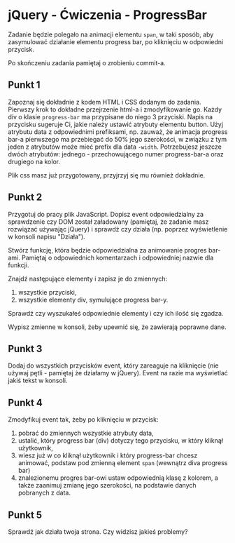 # jQuery - Ćwiczenia - ProgressBar

Zadanie będzie polegało na animacji elementu ```span```, w taki sposób, aby zasymulować działanie elementu progress bar, po kliknięciu w odpowiedni przycisk.

Po skończeniu zadania pamiętaj o zrobieniu commit-a.

## Punkt 1
Zapoznaj się dokładnie z kodem HTML i CSS dodanym do zadania. Pierwszy krok to dokładne przejrzenie html-a i zmodyfikowanie go.
Każdy div o klasie ```progress-bar``` ma przypisane do niego 3 przyciski.
Napis na przycisku sugeruje Ci, jakie należy ustawić atrybuty elementu button. Użyj atrybutu data z odpowiednimi
prefiksami, np. zauważ, że animacja progress bar-a pierwszego ma przebiegać do 50% jego szerokości, w związku z tym jeden z atrybutów może mieć prefix dla data ```-width```. Potrzebujesz jeszcze dwóch atrybutów: jednego - przechowującego numer progress-bar-a oraz drugiego na kolor.

Plik css masz już przygotowany, przyjrzyj się mu również dokładnie.

## Punkt 2
Przygotuj do pracy plik JavaScript. Dopisz event odpowiedzialny za sprawdzenie czy DOM został załadowany (pamiętaj, że zadanie masz rozwiązać używając jQuery) i sprawdź czy działa (np. poprzez wyświetlenie w konsoli napisu "Działa").

Stwórz funkcję, która będzie odpowiedzialna za animowanie progres bar-ami. Pamiętaj o odpowiednich komentarzach i odpowiedniej nazwie dla funkcji.

Znajdź następujące elementy i zapisz je do zmiennych:

1. wszystkie przyciski,
2. wszystkie elementy div, symulujące progress bar-y.

Sprawdź czy wyszukałeś odpowiednie elementy i czy ich ilość się zgadza.

Wypisz zmienne w konsoli, żeby upewnić się, że zawierają poprawne dane.

## Punkt 3
Dodaj do wszystkich przycisków event, który zareaguje na kliknięcie (nie używaj pętli - pamiętaj że działamy w jQuery).
Event na razie ma wyświetlać jakiś tekst w konsoli.

## Punkt 4
Zmodyfikuj event tak, żeby po kliknięciu w przycisk:

1. pobrać do zmiennych wszystkie atrybuty data,
2. ustalić, który progress bar (div) dotyczy tego przycisku, w który kliknął użytkownik,
3. wiesz już w co kliknął użytkownik i który progress-bar chcesz animować, podstaw pod zmienną element ```span``` (wewnątrz diva progress bar)
4. znalezionemu progres bar-owi ustaw odpowiednią klasę z kolorem, a także zaanimuj zmianę jego szerokości, na podstawie danych pobranych z data.

## Punkt 5
Sprawdź jak działa twoja strona. Czy widzisz jakieś problemy?
